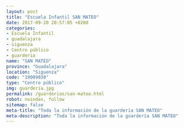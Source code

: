 ```yaml
---
layout: post
title: "Escuela Infantil SAN MATEO"
date: 2017-09-20 20:57:05 +0200
categories:
- Escuela Infantil
- guadalajara
- siguenza
- Centro público
- guarderia
name: "SAN MATEO"
province: "Guadalajara"
location: "Siguenza"
code: "19009038"
type: "Centro público"
img: guarderia.jpg
permalink: /guarderias/san-mateo.html
robot: noindex, follow
sitemap: false
meta-title: "Toda la información de la guardería SAN MATEO"
meta-description: "Toda la información de la guardería SAN MATEO"
---
```

